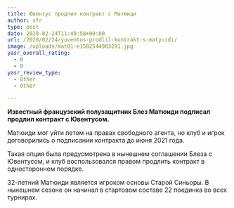 ```yaml
---
title: Ювентус продлил контракт с Матюиди
author: xfr
type: post
date: 2020-02-24T11:49:58+00:00
url: /2020/02/24/yuventus-prodlil-kontrakt-s-matyuidi/
image: /uploads/mat01-e1582544983291.jpg
yasr_overall_rating:
  - 0
  - 0
yasr_review_type:
  - Other
  - Other

---
```

**Известный французский полузащитник Блез Матюиди подписал продлил контракт с Ювентусом.**

Матюиди мог уйти летом на правах свободного агента, но клуб и игрок договорились о подписании контракта до июня 2021 года.

Такая опция была предусмотрена в нынешнем соглашении Блеза с Ювентусом, и клуб воспользовался правом продлить контракт в одностороннем порядке.

32-летний Матюиди является игроком основы Старой Синьоры. В нынешнем сезоне он начинал в стартовом составе 22 поединка во всех турнирах.